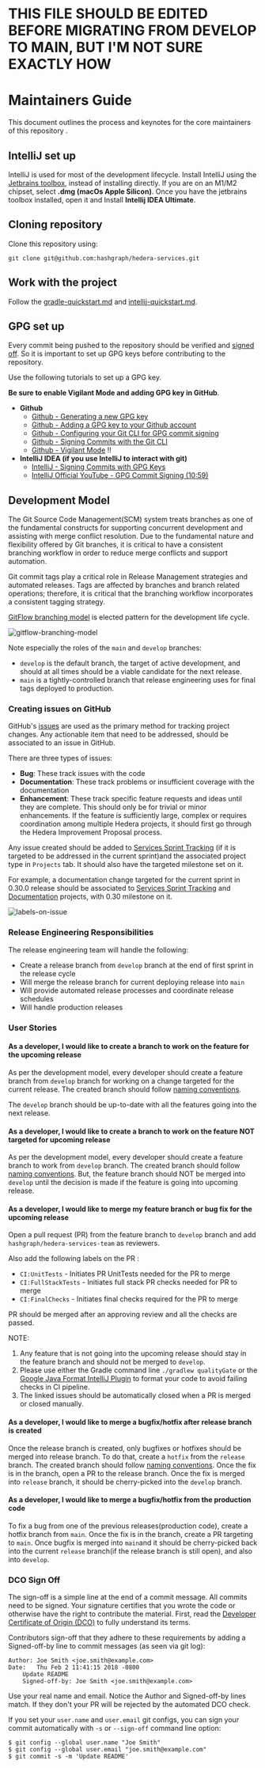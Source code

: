 # THIS FILE SHOULD BE EDITED BEFORE MIGRATING FROM DEVELOP TO MAIN, BUT I'M NOT SURE EXACTLY HOW

# Maintainers Guide

This document outlines the process and keynotes for the core maintainers of this repository .

## IntelliJ set up

IntelliJ is used for most of the development lifecycle. Install IntelliJ using the
[Jetbrains toolbox](https://www.jetbrains.com/lp/toolbox/), instead of installing directly. If you
are on an M1/M2 chipset, select **.dmg (macOs Apple Silicon)**. Once you have the jetbrains toolbox
installed, open it and Install **Intellij IDEA Ultimate**.

## Cloning repository

Clone this repository using:

```
git clone git@github.com:hashgraph/hedera-services.git
```

## Work with the project

Follow the [gradle-quickstart.md](gradle-quickstart.md) and
[intellij-quickstart.md](intellij-quickstart.md).

## GPG set up

Every commit being pushed to the repository should be verified and [signed off](#dco-sign-off). So
it is important to set up GPG keys before contributing to the repository.

Use the following tutorials to set up a GPG key.

**Be sure to enable Vigilant Mode and adding GPG key in GitHub**.

- **Github**
  - [Github - Generating a new GPG key](https://docs.github.com/en/authentication/managing-commit-signature-verification/generating-a-new-gpg-key)
  - [Github - Adding a GPG key to your Github account](https://docs.github.com/en/authentication/managing-commit-signature-verification/adding-a-gpg-key-to-your-github-account)
  - [Github - Configuring your Git CLI for GPG commit signing](https://docs.github.com/en/authentication/managing-commit-signature-verification/telling-git-about-your-signing-key)
  - [Github - Signing Commits with the Git CLI](https://docs.github.com/en/authentication/managing-commit-signature-verification/signing-commits)
  - [Github - Vigilant Mode](https://docs.github.com/en/authentication/managing-commit-signature-verification/displaying-verification-statuses-for-all-of-your-commits)
    ‼️
- **IntelliJ IDEA (if you use IntelliJ to interact with git)**
  - [IntelliJ - Signing Commits with GPG Keys](https://www.jetbrains.com/help/idea/set-up-GPG-commit-signing.html)
  - [IntelliJ Official YouTube - GPG Commit Signing (10:59)](https://youtu.be/RBhz-8fZN9A?t=659)

## Development Model

The Git Source Code Management(SCM) system treats branches as one of the fundamental constructs for
supporting concurrent development and assisting with merge conflict resolution. Due to the
fundamental nature and flexibility offered by Git branches, it is critical to have a consistent
branching workflow in order to reduce merge conflicts and support automation.

Git commit tags play a critical role in Release Management strategies and automated releases. Tags
are affected by branches and branch related operations; therefore, it is critical that the branching
workflow incorporates a consistent tagging strategy.

[GitFlow branching model](https://nvie.com/posts/a-successful-git-branching-model/) is elected
pattern for the development life cycle.

![gitflow-branching-model](./assets/gitflow-branching-model.png)

Note especially the roles of the `main` and `develop` branches:

- `develop` is the default branch, the target of active development, and should at all times
  should be a viable candidate for the next release.
- `main` is a tightly-controlled branch that release engineering uses for final tags deployed to
  production.

### Creating issues on GitHub

GitHub's [issues](https://github.com/hashgraph/hedera-services/issues) are used as the primary
method for tracking project changes. Any actionable item that need to be addressed, should be
associated to an issue in GitHub.

There are three types of issues:

- **Bug**: These track issues with the code
- **Documentation**: These track problems or insufficient coverage with the documentation
- **Enhancement**: These track specific feature requests and ideas until they are complete. This
  should only be for trivial or minor enhancements. If the feature is sufficiently large, complex
  or requires coordination among multiple Hedera projects, it should first go through the Hedera
  Improvement Proposal process.

Any issue created should be added to
[Services Sprint Tracking](https://github.com/orgs/hashgraph/projects/13) (if it is targeted to be
addressed in the current sprint)and the associated project type in `Projects` tab. It should also
have the targeted milestone set on it.

For example, a documentation change targeted for the current sprint in 0.30.0 release should be
associated to [Services Sprint Tracking](https://github.com/orgs/hashgraph/projects/13) and
[Documentation](https://github.com/hashgraph/hedera-services/projects/32#card-85521291) projects,
with 0.30 milestone on it.

![labels-on-issue](./assets/labels-on-issue.png)

### Release Engineering Responsibilities

The release engineering team will handle the following:

- Create a release branch from `develop` branch at the end of first sprint in the release cycle
- Will merge the release branch for current deploying release into `main`
- Will provide automated release processes and coordinate release schedules
- Will handle production releases

### User Stories

#### As a developer, I would like to create a branch to work on the feature for the upcoming release

As per the development model, every developer should create a feature branch from `develop` branch
for working on a change targeted for the current release. The created branch should follow
[naming conventions](branch-naming-conventions.md).

The `develop` branch should be up-to-date with all the features going into the next release.

#### As a developer, I would like to create a branch to work on the feature NOT targeted for upcoming release

As per the development model, every developer should create a feature branch to work from `develop`
branch. The created branch should follow [naming conventions](branch-naming-conventions.md). But,
the feature branch should NOT be merged into `develop` until the decision is made if the feature is
going into upcoming release.

#### As a developer, I would like to merge my feature branch or bug fix for the upcoming release

Open a pull request (PR) from the feature branch to `develop` branch and add
`hashgraph/hedera-services-team` as reviewers.

Also add the following labels on the PR :

- `CI:UnitTests` - Initiates PR UnitTests needed for the PR to merge
- `CI:FullStackTests` - Initiates full stack PR checks needed for PR to merge
- `CI:FinalChecks` - Initiates final checks required for the PR to merge

PR should be merged after an approving review and all the checks are passed.

NOTE:

1. Any feature that is not going into the upcoming release should stay in the feature branch and
   should not be merged to `develop`.
2. Please use either the Gradle command line `./gradlew qualityGate` or the
   [Google Java Format IntelliJ Plugin](https://github.com/google/google-java-format#intellij-android-studio-and-other-jetbrains-ides)
   to format your code to avoid failing checks in CI pipeline.
3. The linked issues should be automatically closed when a PR is merged or closed manually.

#### As a developer, I would like to merge a bugfix/hotfix after release branch is created

Once the release branch is created, only bugfixes or hotfixes should be merged into release branch.
To do that, create a `hotfix` from the `release` branch. The created branch should follow
[naming conventions](branch-naming-conventions.md). Once the fix is in the branch, open a PR to the
release branch. Once the fix is merged into `release` branch, it should be cherry-picked into the
`develop` branch.

#### As a developer, I would like to merge a bugfix/hotfix from the production code

To fix a bug from one of the previous releases(production code), create a hotfix branch from `main`.
Once the fix is in the branch, create a PR targeting to `main`. Once bugfix is merged into `main`and
it should be cherry-picked back into the current `release` branch(if the release branch is still
open), and also into `develop`.

### DCO Sign Off

The sign-off is a simple line at the end of a commit message. All commits need to be signed. Your
signature certifies that you wrote the code or otherwise have the right to contribute the material.
First, read the [Developer Certificate of Origin (DCO)](https://developercertificate.org/) to fully
understand its terms.

Contributors sign-off that they adhere to these requirements by adding a Signed-off-by line to
commit messages (as seen via git log):

```
Author: Joe Smith <joe.smith@example.com>
Date:   Thu Feb 2 11:41:15 2018 -0800
    Update README
    Signed-off-by: Joe Smith <joe.smith@example.com>
```

Use your real name and email. Notice the Author and Signed-off-by lines match. If they don't your PR
will be rejected by the automated DCO check.

If you set your `user.name` and `user.email` git configs, you can sign your commit automatically
with `-s` or `--sign-off` command line option:

```
$ git config --global user.name "Joe Smith"
$ git config --global user.email "joe.smith@example.com"
$ git commit -s -m 'Update README'
```
